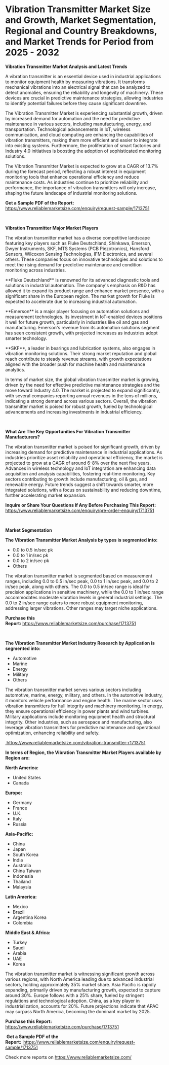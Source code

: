 <p><h1>Vibration Transmitter Market Size and Growth, Market Segmentation, Regional and Country Breakdowns, and Market Trends for Period from 2025 -  2032</h1></p><p><strong>Vibration Transmitter Market Analysis and Latest Trends</strong></p>
<p><p>A vibration transmitter is an essential device used in industrial applications to monitor equipment health by measuring vibrations. It transforms mechanical vibrations into an electrical signal that can be analyzed to detect anomalies, ensuring the reliability and longevity of machinery. These devices are crucial in predictive maintenance strategies, allowing industries to identify potential failures before they cause significant downtime.</p><p>The Vibration Transmitter Market is experiencing substantial growth, driven by increased demand for automation and the need for predictive maintenance in various sectors, including manufacturing, energy, and transportation. Technological advancements in IoT, wireless communication, and cloud computing are enhancing the capabilities of vibration transmitters, making them more efficient and easier to integrate into existing systems. Furthermore, the proliferation of smart factories and Industry 4.0 initiatives is boosting the adoption of sophisticated monitoring solutions.</p><p>The Vibration Transmitter Market is expected to grow at a CAGR of 13.7% during the forecast period, reflecting a robust interest in equipment monitoring tools that enhance operational efficiency and reduce maintenance costs. As industries continue to prioritize reliability and performance, the importance of vibration transmitters will only increase, shaping the future landscape of industrial monitoring solutions.</p></p>
<p><strong>Get a Sample PDF of the Report:&nbsp;</strong> <a href="https://www.reliablemarketsize.com/enquiry/request-sample/1713751?utm_campaign=3536&utm_medium=2&utm_source=Github&utm_content=ia&utm_term=28032025&utm_id=vibration-transmitter">https://www.reliablemarketsize.com/enquiry/request-sample/1713751</a></p>
<p>&nbsp;</p>
<p><strong>Vibration Transmitter Major Market Players</strong></p>
<p><p>The vibration transmitter market has a diverse competitive landscape featuring key players such as Fluke Deutschland, Shinkawa, Emerson, Dwyer Instruments, SKF, MTS Systems (PCB Piezotronics), Hansford Sensors, Wilcoxon Sensing Technologies, IFM Electronics, and several others. These companies focus on innovative technologies and solutions to meet the rising demand for predictive maintenance and condition monitoring across industries.</p><p>**Fluke Deutschland** is renowned for its advanced diagnostic tools and solutions in industrial automation. The company's emphasis on R&D has allowed it to expand its product range and enhance market presence, with a significant share in the European region. The market growth for Fluke is expected to accelerate due to increasing industrial automation.</p><p>**Emerson** is a major player focusing on automation solutions and measurement technologies. Its investment in IoT-enabled devices positions it well for future growth, particularly in industries like oil and gas and manufacturing. Emerson's revenue from its automation solutions segment has seen consistent growth, with projected increases as industries adopt smarter technology.</p><p>**SKF**, a leader in bearings and lubrication systems, also engages in vibration monitoring solutions. Their strong market reputation and global reach contribute to steady revenue streams, with growth expectations aligned with the broader push for machine health and maintenance analytics.</p><p>In terms of market size, the global vibration transmitter market is growing, driven by the need for effective predictive maintenance strategies and the move toward Industry 4.0. The market is projected to expand significantly, with several companies reporting annual revenues in the tens of millions, indicating a strong demand across various sectors. Overall, the vibration transmitter market is poised for robust growth, fueled by technological advancements and increasing investments in industrial efficiency.</p></p>
<p>&nbsp;</p>
<p><strong>What Are The Key Opportunities For Vibration Transmitter Manufacturers?</strong></p>
<p><p>The vibration transmitter market is poised for significant growth, driven by increasing demand for predictive maintenance in industrial applications. As industries prioritize asset reliability and operational efficiency, the market is projected to grow at a CAGR of around 6-8% over the next five years. Advances in wireless technology and IoT integration are enhancing data acquisition and analysis capabilities, fostering real-time monitoring. Key sectors contributing to growth include manufacturing, oil & gas, and renewable energy. Future trends suggest a shift towards smarter, more integrated solutions, with a focus on sustainability and reducing downtime, further accelerating market expansion.</p></p>
<p><strong>Inquire or Share Your Questions If Any Before Purchasing This Report:</strong> <a href="https://www.reliablemarketsize.com/enquiry/pre-order-enquiry/1713751?utm_campaign=3536&utm_medium=2&utm_source=Github&utm_content=ia&utm_term=28032025&utm_id=vibration-transmitter">https://www.reliablemarketsize.com/enquiry/pre-order-enquiry/1713751</a></p>
<p>&nbsp;</p>
<p><strong>Market Segmentation</strong></p>
<p><strong>The Vibration Transmitter Market Analysis by types is segmented into:</strong></p>
<p><ul><li>0.0 to 0.5 in/sec pk</li><li>0.0 to 1 in/sec pk</li><li>0.0 to 2 in/sec pk</li><li>Others</li></ul></p>
<p><p>The vibration transmitter market is segmented based on measurement ranges, including 0.0 to 0.5 in/sec peak, 0.0 to 1 in/sec peak, and 0.0 to 2 in/sec peak, along with others. The 0.0 to 0.5 in/sec range is ideal for precision applications in sensitive machinery, while the 0.0 to 1 in/sec range accommodates moderate vibration levels in general industrial settings. The 0.0 to 2 in/sec range caters to more robust equipment monitoring, addressing larger vibrations. Other ranges may target niche applications.</p></p>
<p><strong>Purchase this Report:&nbsp;</strong><a href="https://www.reliablemarketsize.com/purchase/1713751?utm_campaign=3536&utm_medium=2&utm_source=Github&utm_content=ia&utm_term=28032025&utm_id=vibration-transmitter">https://www.reliablemarketsize.com/purchase/1713751</a></p>
<p>&nbsp;</p>
<p><strong>The Vibration Transmitter Market Industry Research by Application is segmented into:</strong></p>
<p><ul><li>Automotive</li><li>Marine</li><li>Energy</li><li>Military</li><li>Others</li></ul></p>
<p><p>The vibration transmitter market serves various sectors including automotive, marine, energy, military, and others. In the automotive industry, it monitors vehicle performance and engine health. The marine sector uses vibration transmitters for hull integrity and machinery monitoring. In energy, they ensure operational efficiency in power plants and wind turbines. Military applications include monitoring equipment health and structural integrity. Other industries, such as aerospace and manufacturing, also leverage vibration transmitters for predictive maintenance and operational optimization, enhancing reliability and safety.</p></p>
<p><a href="https://www.reliablemarketsize.com/vibration-transmitter-r1713751?utm_campaign=3536&utm_medium=2&utm_source=Github&utm_content=ia&utm_term=28032025&utm_id=vibration-transmitter">&nbsp;https://www.reliablemarketsize.com/vibration-transmitter-r1713751</a></p>
<p><strong>In terms of Region, the Vibration Transmitter Market Players available by Region are:</strong></p>
<p>
    <p> <strong> North America: </strong>
        <ul>
            <li>United States</li>
            <li>Canada</li>
        </ul>
        </p> 
    <p> <strong> Europe: </strong>
        <ul>
            <li>Germany</li>
            <li>France</li>
            <li>U.K.</li>
            <li>Italy</li>
            <li>Russia</li>
        </ul>
        </p> 
    <p> <strong> Asia-Pacific: </strong>
        <ul>
            <li>China</li>
            <li>Japan</li>
            <li>South Korea</li>
            <li>India</li>
            <li>Australia</li>
            <li>China Taiwan</li>
            <li>Indonesia</li>
            <li>Thailand</li>
            <li>Malaysia</li>
        </ul>
        </p> 
    <p> <strong> Latin America: </strong>
        <ul>
            <li>Mexico</li>
            <li>Brazil</li>
            <li>Argentina Korea</li>
            <li>Colombia</li>
        </ul>
        </p> 
    <p> <strong> Middle East & Africa: </strong>
        <ul>
            <li>Turkey</li>
            <li>Saudi</li>
            <li>Arabia</li>
            <li>UAE</li>
            <li>Korea</li>
        </ul>
    </p>
    </p>
<p><p>The vibration transmitter market is witnessing significant growth across various regions, with North America leading due to advanced industrial sectors, holding approximately 35% market share. Asia Pacific is rapidly expanding, primarily driven by manufacturing growth, expected to capture around 30%. Europe follows with a 25% share, fueled by stringent regulations and technological adoption. China, as a key player in industrialization, accounts for 20%. Future projections indicate that APAC may surpass North America, becoming the dominant market by 2025.</p></p>
<p><strong>Purchase this Report: </strong><a href="https://www.reliablemarketsize.com/purchase/1713751?utm_campaign=3536&utm_medium=2&utm_source=Github&utm_content=ia&utm_term=28032025&utm_id=vibration-transmitter">https://www.reliablemarketsize.com/purchase/1713751</a></p>
<p>&nbsp;<strong>Get a Sample PDF of the Report:&nbsp;&nbsp;</strong><a href="https://www.reliablemarketsize.com/enquiry/request-sample/1713751?utm_campaign=3536&utm_medium=2&utm_source=Github&utm_content=ia&utm_term=28032025&utm_id=vibration-transmitter">https://www.reliablemarketsize.com/enquiry/request-sample/1713751</a></p>
<p><strong></strong></p>
<p>Check more reports on <a href="https://www.reliablemarketsize.com/?utm_campaign=3536&utm_medium=2&utm_source=Github&utm_content=ia&utm_term=28032025&utm_id=vibration-transmitter">https://www.reliablemarketsize.com/</a></p>